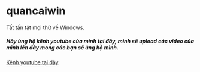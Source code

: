 # quancaiwin
Tất tần tật mọi thứ về Windows.
##### Hãy ủng hộ kênh youtube của mình tại đây, mình sẽ upload các video của mình lên đây mong các bạn sẽ ủng hộ mình.
[Kênh youtube tại đây](https://www.youtube.com/channel/UCgHyAVPzczuOs-M5tdRhKLg)
